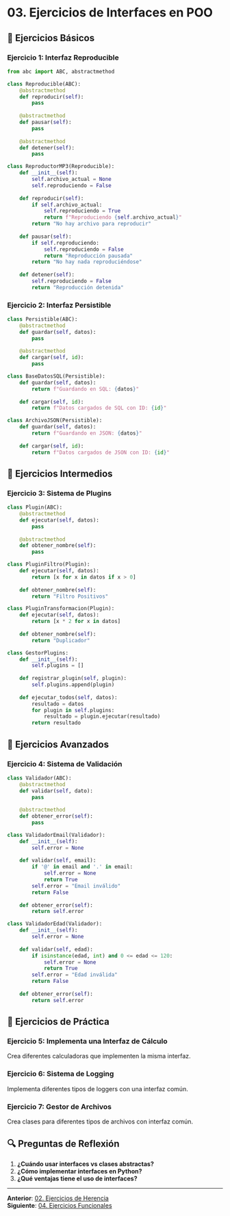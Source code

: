# 03. Ejercicios de Interfaces en POO

## 🎯 Ejercicios Básicos

### **Ejercicio 1: Interfaz Reproducible**
```python
from abc import ABC, abstractmethod

class Reproducible(ABC):
    @abstractmethod
    def reproducir(self):
        pass
    
    @abstractmethod
    def pausar(self):
        pass
    
    @abstractmethod
    def detener(self):
        pass

class ReproductorMP3(Reproducible):
    def __init__(self):
        self.archivo_actual = None
        self.reproduciendo = False
    
    def reproducir(self):
        if self.archivo_actual:
            self.reproduciendo = True
            return f"Reproduciendo {self.archivo_actual}"
        return "No hay archivo para reproducir"
    
    def pausar(self):
        if self.reproduciendo:
            self.reproduciendo = False
            return "Reproducción pausada"
        return "No hay nada reproduciéndose"
    
    def detener(self):
        self.reproduciendo = False
        return "Reproducción detenida"
```

### **Ejercicio 2: Interfaz Persistible**
```python
class Persistible(ABC):
    @abstractmethod
    def guardar(self, datos):
        pass
    
    @abstractmethod
    def cargar(self, id):
        pass

class BaseDatosSQL(Persistible):
    def guardar(self, datos):
        return f"Guardando en SQL: {datos}"
    
    def cargar(self, id):
        return f"Datos cargados de SQL con ID: {id}"

class ArchivoJSON(Persistible):
    def guardar(self, datos):
        return f"Guardando en JSON: {datos}"
    
    def cargar(self, id):
        return f"Datos cargados de JSON con ID: {id}"
```

## 🔧 Ejercicios Intermedios

### **Ejercicio 3: Sistema de Plugins**
```python
class Plugin(ABC):
    @abstractmethod
    def ejecutar(self, datos):
        pass
    
    @abstractmethod
    def obtener_nombre(self):
        pass

class PluginFiltro(Plugin):
    def ejecutar(self, datos):
        return [x for x in datos if x > 0]
    
    def obtener_nombre(self):
        return "Filtro Positivos"

class PluginTransformacion(Plugin):
    def ejecutar(self, datos):
        return [x * 2 for x in datos]
    
    def obtener_nombre(self):
        return "Duplicador"

class GestorPlugins:
    def __init__(self):
        self.plugins = []
    
    def registrar_plugin(self, plugin):
        self.plugins.append(plugin)
    
    def ejecutar_todos(self, datos):
        resultado = datos
        for plugin in self.plugins:
            resultado = plugin.ejecutar(resultado)
        return resultado
```

## 🚀 Ejercicios Avanzados

### **Ejercicio 4: Sistema de Validación**
```python
class Validador(ABC):
    @abstractmethod
    def validar(self, dato):
        pass
    
    @abstractmethod
    def obtener_error(self):
        pass

class ValidadorEmail(Validador):
    def __init__(self):
        self.error = None
    
    def validar(self, email):
        if '@' in email and '.' in email:
            self.error = None
            return True
        self.error = "Email inválido"
        return False
    
    def obtener_error(self):
        return self.error

class ValidadorEdad(Validador):
    def __init__(self):
        self.error = None
    
    def validar(self, edad):
        if isinstance(edad, int) and 0 <= edad <= 120:
            self.error = None
            return True
        self.error = "Edad inválida"
        return False
    
    def obtener_error(self):
        return self.error
```

## 📝 Ejercicios de Práctica

### **Ejercicio 5: Implementa una Interfaz de Cálculo**
Crea diferentes calculadoras que implementen la misma interfaz.

### **Ejercicio 6: Sistema de Logging**
Implementa diferentes tipos de loggers con una interfaz común.

### **Ejercicio 7: Gestor de Archivos**
Crea clases para diferentes tipos de archivos con interfaz común.

## 🔍 Preguntas de Reflexión

1. **¿Cuándo usar interfaces vs clases abstractas?**
2. **¿Cómo implementar interfaces en Python?**
3. **¿Qué ventajas tiene el uso de interfaces?**

---

**Anterior**: [02. Ejercicios de Herencia](./02-ejercicios-herencia.md)  
**Siguiente**: [04. Ejercicios Funcionales](./04-ejercicios-funcional.md) 